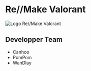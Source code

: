 # Re//Make Valorant
![Logo Re//Make Valorant](https://dashboard.remakeval.fr/assets/img/logo-remake-blanc.png "Logo Re//MakeValorant")
## Developper Team

- Canhoo
- PomPom
- WanDlay
